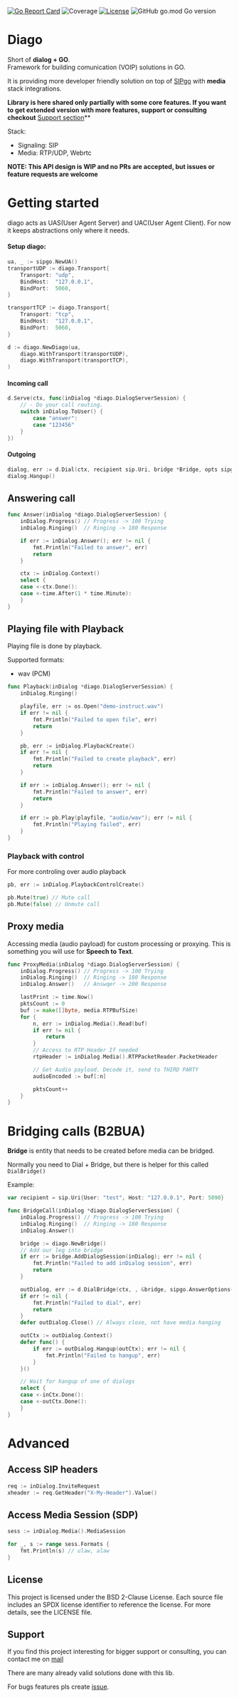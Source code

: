 [![Go Report Card](https://goreportcard.com/badge/github.com/emiago/diago)](https://goreportcard.com/report/github.com/emiago/diago)
![Coverage](https://img.shields.io/badge/coverage-38.1%25-blue)
[![License](https://img.shields.io/badge/License-BSD_2--Clause-orange.svg)](https://github.com/emiago/sipgo/LICENCE) 
![GitHub go.mod Go version](https://img.shields.io/github/go-mod/go-version/emiago/media)


# Diago

Short of **dialog + GO**.  
Framework for building comunication (VOIP) solutions in GO. 

It is providing more developer friendly solution on top of [SIPgo](https://github.com/emiago/sipgo) with **media** stack integrations. 



**Library is here shared only partially with some core features. If you want to get extended version with more features, support or consulting checkout**  [Support section](#support)**

Stack: 
- Signaling: SIP
- Media: RTP/UDP, Webrtc

**NOTE: This API design is WIP and no PRs are accepted, but issues or feature requests are welcome**

# Getting started

diago acts as UAS(User Agent Server) and UAC(User Agent Client). For now it keeps abstractions only where it needs.


#### Setup diago:
```go
ua, _ := sipgo.NewUA()
transportUDP := diago.Transport{
	Transport: "udp",
	BindHost:  "127.0.0.1",
	BindPort:  5060,
}

transportTCP := diago.Transport{
	Transport: "tcp",
	BindHost:  "127.0.0.1",
	BindPort:  5060,
}

d := diago.NewDiago(ua,
	diago.WithTransport(transportUDP),
	diago.WithTransport(transportTCP),
)
```


#### Incoming call
```go
d.Serve(ctx, func(inDialog *diago.DialogServerSession) {
	// - Do your call routing.
	switch inDialog.ToUser() {
		case "answer":
		case "123456"
	}
})
```

#### Outgoing

```go
dialog, err := d.Dial(ctx, recipient sip.Uri, bridge *Bridge, opts sipgo.AnswerOptions)
dialog.Hangup()
```

## Answering call

```go
func Answer(inDialog *diago.DialogServerSession) {
	inDialog.Progress() // Progress -> 100 Trying
	inDialog.Ringing()  // Ringing -> 180 Response

	if err := inDialog.Answer(); err != nil {
		fmt.Println("Failed to answer", err)
		return
	}

	ctx := inDialog.Context()
	select {
	case <-ctx.Done():
	case <-time.After(1 * time.Minute):
	}
}
```

## Playing file with Playback

Playing file is done by playback. 

Supported formats:
- wav (PCM)

```go
func Playback(inDialog *diago.DialogServerSession) {
	inDialog.Ringing()

	playfile, err := os.Open("demo-instruct.wav")
	if err != nil {
		fmt.Println("Failed to open file", err)
		return
	}

	pb, err := inDialog.PlaybackCreate()
	if err != nil {
		fmt.Println("Failed to create playback", err)
		return
	}

	if err := inDialog.Answer(); err != nil {
		fmt.Println("Failed to answer", err)
		return
	}

	if err := pb.Play(playfile, "audio/wav"); err != nil {
		fmt.Println("Playing failed", err)
	}
}
```

### Playback with control 

For more controling over audio playback
```go 
pb, err := inDialog.PlaybackControlCreate()

pb.Mute(true) // Mute call
pb.Mute(false) // Unmute call 
```

## Proxy media 

Accessing media (audio payload) for custom processing or proxying. 
This is something you will use for **Speech to Text**.

```go 
func ProxyMedia(inDialog *diago.DialogServerSession) {
	inDialog.Progress() // Progress -> 100 Trying
	inDialog.Ringing()  // Ringing -> 180 Response
	inDialog.Answer()   // Answqer -> 200 Response

	lastPrint := time.Now()
	pktsCount := 0
	buf := make([]byte, media.RTPBufSize)
	for {
		n, err := inDialog.Media().Read(buf)
		if err != nil {
			return
		}
        // Access to RTP Header If needed
        rtpHeader := inDialog.Media().RTPPacketReader.PacketHeader

        // Get Audio payload. Decode it, send to THIRD PARTY
        audioEncoded := buf[:n]

        pktsCount++
	}
}
```
# Bridging calls (B2BUA)

**Bridge** is entity that needs to be created before media can be bridged.

Normally you need to Dial + Bridge, but there is helper for this called `DialBridge()`

Example:
```go
var recipient = sip.Uri{User: "test", Host: "127.0.0.1", Port: 5090}

func BridgeCall(inDialog *diago.DialogServerSession) {
	inDialog.Progress() // Progress -> 100 Trying
	inDialog.Ringing()  // Ringing -> 180 Response
	inDialog.Answer()

	bridge := diago.NewBridge()
	// Add our leg into bridge
	if err := bridge.AddDialogSession(inDialog); err != nil {
		fmt.Println("Failed to add inDialog session", err)
		return
	}

	outDialog, err := d.DialBridge(ctx, , &bridge, sipgo.AnswerOptions{})
	if err != nil {
		fmt.Println("Failed to dial", err)
		return
	}
	defer outDialog.Close() // Always close, not have media hanging

	outCtx := outDialog.Context()
	defer func() {
		if err := outDialog.Hangup(outCtx); err != nil {
			fmt.Println("Failed to hangup", err)
		}
	}()

	// Wait for hangup of one of dialogs
	select {
	case <-inCtx.Done():
	case <-outCtx.Done():
	}
}

```


# Advanced

## Access SIP headers

```go
req := inDialog.InviteRequest
xheader := req.GetHeader("X-My-Header").Value()
```


## Access Media Session (SDP)

```go
sess := inDialog.Media().MediaSession

for _, s := range sess.Formats {
	fmt.Println(s) // ulaw, alaw
}
```

## License

This project is licensed under the BSD 2-Clause License. Each source file includes an SPDX license identifier to reference the license. For more details, see the LICENSE file.


## Support

If you find this project interesting for bigger support or consulting, you can contact me on
[mail](emirfreelance91@gmail.com)

There are many already valid solutions done with this lib.

For bugs features pls create [issue](https://github.com/emiago/sipgo/issues).
